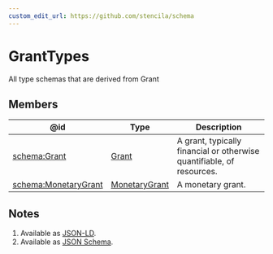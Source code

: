 ```yaml
---
custom_edit_url: https://github.com/stencila/schema
---
```


# GrantTypes

All type schemas that are derived from Grant

## Members

| @id                                                      | Type                                       | Description                                                           |
| -------------------------------------------------------- | ------------------------------------------ | --------------------------------------------------------------------- |
| [schema:Grant](https://schema.org/Grant)                 | [Grant](../other/Grant.md)                 | A grant, typically financial or otherwise quantifiable, of resources. |
| [schema:MonetaryGrant](https://schema.org/MonetaryGrant) | [MonetaryGrant](../other/MonetaryGrant.md) | A monetary grant.                                                     |

## Notes

1.  Available as [JSON-LD](https://schema.stenci.la/undefined.jsonld).
2.  Available as [JSON Schema](https://schema.stenci.la/v1/GrantTypes.schema.json).
